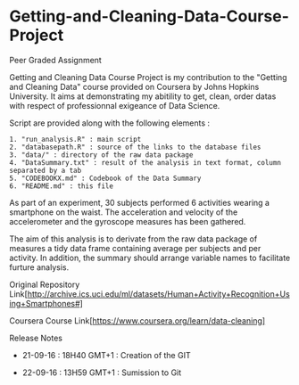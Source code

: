 # Getting-and-Cleaning-Data-Course-Project
Peer Graded Assignment

Getting and Cleaning Data Course Project is my contribution to the "Getting and Cleaning Data" 
course provided on Coursera by Johns Hopkins University. It aims at demonstrating my abitility to get, 
clean, order datas with respect of professionnal exigeance of Data Science.

Script are provided along with the following elements :

	1. "run_analysis.R" : main script
	2. "databasepath.R" : source of the links to the database files
	3. "data/" : directory of the raw data package
	4. "DataSummary.txt" : result of the analysis in text format, column separated by a tab
	5. "CODEBOOKX.md" : Codebook of the Data Summary
	6. "README.md" : this file
	
	
As part of an experiment, 30 subjects performed 6 activities wearing a smartphone on the waist. 
The acceleration and velocity of the accelerometer and the gyroscope measures has been gathered.

The aim of this analysis is to derivate from the raw data package of measures a tidy data frame 
containing average per subjects and per activity. In addition, the summary should arrange variable
names to facilitate furture analysis.

Original Repository Link[http://archive.ics.uci.edu/ml/datasets/Human+Activity+Recognition+Using+Smartphones#]

Coursera Course Link[https://www.coursera.org/learn/data-cleaning]

Release Notes

* 21-09-16 : 18H40 GMT+1 : Creation of the GIT

* 22-09-16 : 13H59 GMT+1 : Sumission to Git 
 
 
 